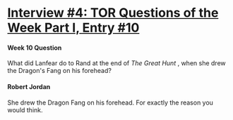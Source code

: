 # [Interview #4: TOR Questions of the Week Part I, Entry #10](https://www.theoryland.com/intvmain.php?i=4#10)

#### Week 10 Question

What did Lanfear do to Rand at the end of
*The Great Hunt*
, when she drew the Dragon's Fang on his forehead?

#### Robert Jordan

She drew the Dragon Fang on his forehead. For exactly the reason you would think.

